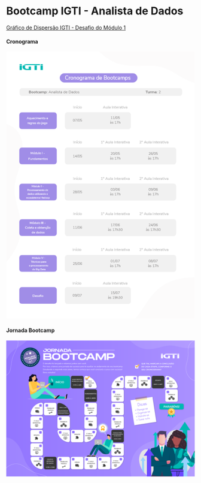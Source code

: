 # Bootcamp IGTI - Analista de Dados

<a href="https://docs.google.com/document/d/175rvUz5UroFAeps4wDupSNMCBDLQwsO8TIt-AzCTcwo/edit?usp=sharing">Gráfico de Dispersão IGTI - Desafio do Módulo 1</a>

<h4>Cronograma</h4>

![](Cronograma.png)

<h4>Jornada Bootcamp</h4>

![](Jornada_Bootcamp.png)
